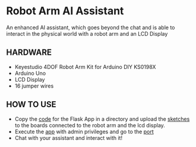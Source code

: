 # Robot Arm AI Assistant
An enhanced AI assistant, which goes beyond the chat and is able to interact in the physical world with a robot arm and an LCD Display
## HARDWARE
* Keyestudio 4DOF Robot Arm Kit for Arduino DIY KS0198X
* Arduino Uno
* LCD Display
* 16 jumper wires
## HOW TO USE
* Copy the [code](code/flask_app) for the Flask App in a directory and upload the [sketches](code/arduino) to the boards connected to the robot arm and the lcd display.
* Execute the [app](code/flask_app/main.py) with admin privileges and go to the [port](http://127.0.0.1:5000)
* Chat with your assistant and interact with it!
